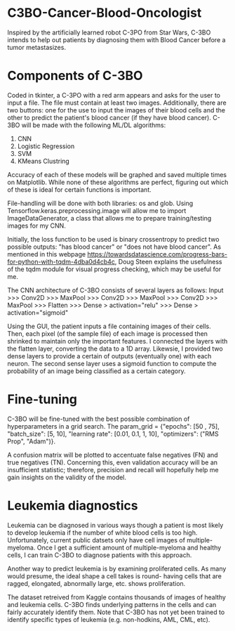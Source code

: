 # C3BO-Cancer-Blood-Oncologist
Inspired by the artificially learned robot C-3PO from Star Wars, C-3BO intends to help out patients by diagnosing them with Blood Cancer before a tumor metastasizes.


# Components of C-3BO
Coded in tkinter, a C-3PO with a red arm appears and asks for the user to input a file. The file must contain at least two images.
Additionally, there are two buttons: one for the use to input the images of their blood cells and the other to predict the patient's blood cancer (if they have blood cancer).
C-3BO will be made with the following ML/DL algorithms:

1. CNN
2. Logistic Regression
3. SVM
4. KMeans Clustring

Accuracy of each of these models will be graphed and saved multiple times on Matplotlib. While none of these algorithms are perfect, figuring out which of these is ideal for certain functions is important.

File-handling will be done with both libraries: os and glob.
Using Tensorflow.keras.preprocessing.image will allow me to import ImageDataGenerator, a class that allows me to prepare training/testing images for my CNN.

Initially, the loss function to be used is binary crossentropy to predict two possible outputs: "has blood cancer" or "does not have blood cancer".
As mentioned in this webpage https://towardsdatascience.com/progress-bars-for-python-with-tqdm-4dba0d4cb4c, Doug Steen explains the usefulness of the tqdm module for visual progress checking, which may be useful for me.

The CNN architecture of C-3BO consists of several layers as follows:
Input >>> Conv2D >>> MaxPool >>> Conv2D >>> MaxPool >>> Conv2D >>> MaxPool >>> Flatten >>> Dense > activation="relu" >>> Dense > activation="sigmoid"

Using the GUI, the patient inputs a file containing images of their cells.
Then, each pixel (of the sample file) of each image is processed then shrinked to maintain only the important features.
I connected the layers with the flatten layer, converting the data to a 1D array.
Likewsie, I provided two dense layers to provide a certain of outputs (eventually one) with each neuron.
The second sense layer uses a sigmoid function to compute the probability of an image being classified as a certain category.

# Fine-tuning
C-3BO will be fine-tuned with the best possible combination of hyperparameters in a grid search.
The param_grid = {"epochs": [50 , 75], "batch_size": [5, 10], "learning rate": [0.01, 0.1, 1, 10], "optimizers": ("RMS Prop", "Adam")}.

A confusion matrix will be plotted to accentuate false negatives (FN) and true negatives (TN). Concerning this, even validation accuracy will be an insufficient statistic; therefore, precision and recall will hopefully help me gain insights on the validity of the model.

# Leukemia diagnostics
Leukemia can be diagnosed in various ways though a patient is most likely to develop leukemia if the number of white blood cells is too high. Unfortunately, current public datsets only have cell images of multiple-myeloma. Once I get a sufficient amount of multiple-myeloma and healthy cells, I can train C-3BO to diagnose patients with this approach.

Another way to predict leukemia is by examining proliferated cells. As many would presume, the ideal shape a cell takes is round- having cells that are ragged, elongated, abnormally large, etc. shows proliferation.

The dataset retreived from Kaggle contains thousands of images of healthy and leukemia cells. C-3BO finds underlying patterns in the cells and can fairly accurately identify them. Note that C-3BO has not yet been trained to identify specific types of leukemia (e.g. non-hodkins, AML, CML, etc).

